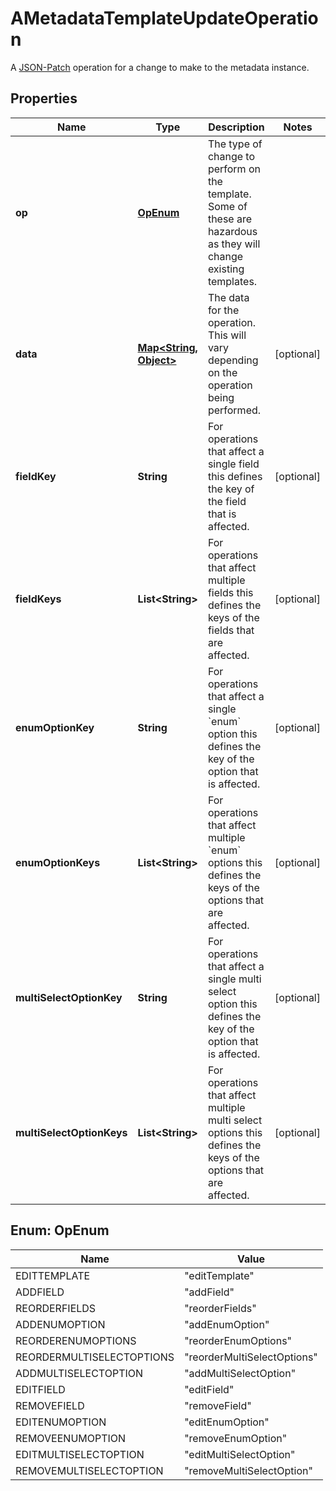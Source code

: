 

# AMetadataTemplateUpdateOperation

A [JSON-Patch](https://tools.ietf.org/html/rfc6902) operation for a change to make to the metadata instance.

## Properties

| Name | Type | Description | Notes |
|------------ | ------------- | ------------- | -------------|
|**op** | [**OpEnum**](#OpEnum) | The type of change to perform on the template. Some of these are hazardous as they will change existing templates. |  |
|**data** | [**Map&lt;String, Object&gt;**](Object.md) | The data for the operation. This will vary depending on the operation being performed. |  [optional] |
|**fieldKey** | **String** | For operations that affect a single field this defines the key of the field that is affected. |  [optional] |
|**fieldKeys** | **List&lt;String&gt;** | For operations that affect multiple fields this defines the keys of the fields that are affected. |  [optional] |
|**enumOptionKey** | **String** | For operations that affect a single &#x60;enum&#x60; option this defines the key of the option that is affected. |  [optional] |
|**enumOptionKeys** | **List&lt;String&gt;** | For operations that affect multiple &#x60;enum&#x60; options this defines the keys of the options that are affected. |  [optional] |
|**multiSelectOptionKey** | **String** | For operations that affect a single multi select option this defines the key of the option that is affected. |  [optional] |
|**multiSelectOptionKeys** | **List&lt;String&gt;** | For operations that affect multiple multi select options this defines the keys of the options that are affected. |  [optional] |



## Enum: OpEnum

| Name | Value |
|---- | -----|
| EDITTEMPLATE | &quot;editTemplate&quot; |
| ADDFIELD | &quot;addField&quot; |
| REORDERFIELDS | &quot;reorderFields&quot; |
| ADDENUMOPTION | &quot;addEnumOption&quot; |
| REORDERENUMOPTIONS | &quot;reorderEnumOptions&quot; |
| REORDERMULTISELECTOPTIONS | &quot;reorderMultiSelectOptions&quot; |
| ADDMULTISELECTOPTION | &quot;addMultiSelectOption&quot; |
| EDITFIELD | &quot;editField&quot; |
| REMOVEFIELD | &quot;removeField&quot; |
| EDITENUMOPTION | &quot;editEnumOption&quot; |
| REMOVEENUMOPTION | &quot;removeEnumOption&quot; |
| EDITMULTISELECTOPTION | &quot;editMultiSelectOption&quot; |
| REMOVEMULTISELECTOPTION | &quot;removeMultiSelectOption&quot; |



